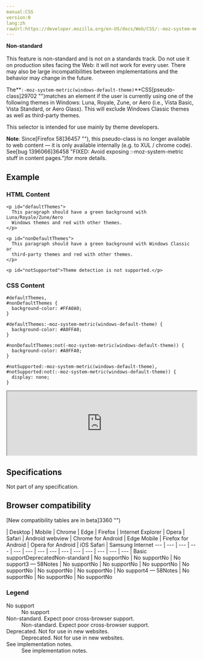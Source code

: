 ```yaml
---
manual:CSS
version:0
lang:zh
rawUrl:https://developer.mozilla.org/en-US/docs/Web/CSS/:-moz-system-metric(windows-default-theme)
---
```






**Non-standard**<br></br>This feature is non-standard and is not on a standards track. Do not use it on production sites facing the Web: it will not work for every user. There may also be large incompatibilities between implementations and the behavior may change in the future.





The**`:-moz-system-metric(windows-default-theme)`**CSS[pseudo-class]29702 "")matches an element if the user is currently using one of the following themes in Windows: Luna, Royale, Zune, or Aero (i.e., Vista Basic, Vista Standard, or Aero Glass). This will exclude Windows Classic themes as well as third-party themes.



This selector is intended for use mainly by theme developers.



**Note**: Since[Firefox 58]36457 ""), this pseudo-class is no longer available to web content — it is only available internally (e.g. to XUL / chrome code). See[bug 1396066]36458 "FIXED: Avoid exposing :-moz-system-metric stuff in content pages.")for more details.



## Example<a name="Example"></a>

### HTML Content<a name="HTML_Content"></a>

```
<p id="defaultThemes">
  This paragraph should have a green background with Luna/Royale/Zune/Aero
  Windows themes and red with other themes.
</p>

<p id="nonDefaultThemes">
  This paragraph should have a green background with Windows Classic or
  third-party themes and red with other themes.
</p>

<p id="notSupported">Theme detection is not supported.</p>
```

### CSS Content<a name="CSS_Content"></a>

```
#defaultThemes,
#nonDefaultThemes {
  background-color: #FFA0A0;
}

#defaultThemes:-moz-system-metric(windows-default-theme) {
  background-color: #A0FFA0;
}

#nonDefaultThemes:not(-moz-system-metric(windows-default-theme)) {
  background-color: #A0FFA0;
}

#notSupported:-moz-system-metric(windows-default-theme),
#notSupported:not(:-moz-system-metric(windows-default-theme)) {
  display: none;
}
```


<iframe src='https://mdn.mozillademos.org/en-US/docs/Web/CSS/:-moz-system-metric(windows-default-theme)$samples/Example?revision=1375428' width='100%' height='170'></iframe>



## Specifications<a name="Specifications"></a>


Not part of any specification.


## Browser compatibility<a name="Browser_compatibility"></a>
[New compatibility tables are in beta<i></i>]3360 "")

 | <abbr>Desktop<i></i></abbr> | <abbr>Mobile<i></i></abbr> 
 | <abbr>Chrome<i></i></abbr> | <abbr>Edge<i></i></abbr> | <abbr>Firefox<i></i></abbr> | <abbr>Internet Explorer<i></i></abbr> | <abbr>Opera<i></i></abbr> | <abbr>Safari<i></i></abbr> | <abbr>Android webview<i></i></abbr> | <abbr>Chrome for Android<i></i></abbr> | <abbr>Edge Mobile<i></i></abbr> | <abbr>Firefox for Android<i></i></abbr> | <abbr>Opera for Android<i></i></abbr> | <abbr>iOS Safari<i></i></abbr> | <abbr>Samsung Internet<i></i></abbr> 
 ---  |  ---  |  ---  |  ---  |  ---  |  ---  |  ---  |  ---  |  ---  |  ---  |  ---  |  ---  |  ---  |  ---  | 
Basic support<abbr>Deprecated<i></i></abbr><abbr>Non-standard<i></i></abbr> | <abbr>No support</abbr>No | <abbr>No support</abbr>No | <abbr>No support</abbr>3 — 58<abbr>Notes<i></i></abbr> | <abbr>No support</abbr>No | <abbr>No support</abbr>No | <abbr>No support</abbr>No | <abbr>No support</abbr>No | <abbr>No support</abbr>No | <abbr>No support</abbr>No | <abbr>No support</abbr>4 — 58<abbr>Notes<i></i></abbr> | <abbr>No support</abbr>No | <abbr>No support</abbr>No | <abbr>No support</abbr>No 


### Legend<a name="Legend"></a>
<dl><dt id=''><abbr>No support</abbr></dt><dd>No support</dd><dt id=''><abbr>Non-standard. Expect poor cross-browser support.<i></i></abbr></dt><dd>Non-standard. Expect poor cross-browser support.</dd><dt id=''><abbr>Deprecated. Not for use in new websites.<i></i></abbr></dt><dd>Deprecated. Not for use in new websites.</dd><dt id=''><abbr>See implementation notes.<i></i></abbr></dt><dd>See implementation notes.</dd></dl>



